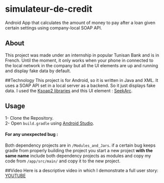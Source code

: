 # simulateur-de-credit
Android App that calculates the amount of money to pay after a loan given certain settings using company-local SOAP API.

## About
This project was made under an internship in popular Tunisan Bank and is in French. Until the moment, it only works when your phone in connected to the local network in the company but all the UI elements are up and running and display fake data by default.

##Technology
This project is for Android, so it is written in Java and XML. It uses a SOAP API set in a local server as a backend. So it just displays fake data.
I used the [Ksoap2 libraries](http://simpligility.github.io/ksoap2-android/getting-started) and this UI element : [SeekArc](https://github.com/neild001/SeekArc).

## Usage
1- Clone the Repository.<br/>
2- Open `build.gradle` using [Android Studio](https://developer.android.com/studio/index.html).

#### For any unexpected bug : 
Both dependency projects are in `/Modules_and_Jars`.
if a certain bug keeps gradle from properly building the project you start a new project **with the same name** include both dependency projects as modules and copy my code from `/app/src/main/` and copy it to the new project.

##Video
Here is a descriptive video in which I demonstrate a full user story:</br>
[YOUTUBE](https://www.youtube.com/watch?v=-jRVaCsAjwE)
